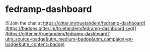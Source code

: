 # fedramp-dashboard

[![Join the chat at https://gitter.im/truetandem/fedramp-dashboard](https://badges.gitter.im/truetandem/fedramp-dashboard.svg)](https://gitter.im/truetandem/fedramp-dashboard?utm_source=badge&utm_medium=badge&utm_campaign=pr-badge&utm_content=badge)
